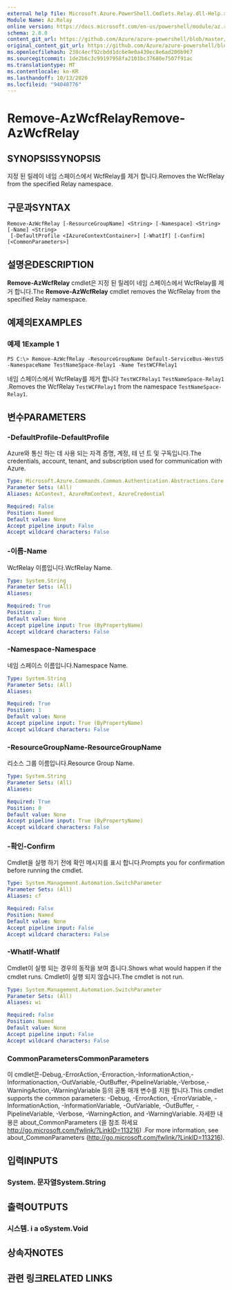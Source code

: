 ```yaml
---
external help file: Microsoft.Azure.PowerShell.Cmdlets.Relay.dll-Help.xml
Module Name: Az.Relay
online version: https://docs.microsoft.com/en-us/powershell/module/az.relay/remove-azwcfrelay
schema: 2.0.0
content_git_url: https://github.com/Azure/azure-powershell/blob/master/src/Relay/Relay/help/Remove-AzWcfRelay.md
original_content_git_url: https://github.com/Azure/azure-powershell/blob/master/src/Relay/Relay/help/Remove-AzWcfRelay.md
ms.openlocfilehash: 238c4ecf92cbdd1dc6e9e0a430ec8e6ad200b967
ms.sourcegitcommit: 1de2b6c3c99197958fa2101bc37680e7507f91ac
ms.translationtype: MT
ms.contentlocale: ko-KR
ms.lasthandoff: 10/13/2020
ms.locfileid: "94048776"
---
```

# <span data-ttu-id="94916-101">Remove-AzWcfRelay</span><span class="sxs-lookup"><span data-stu-id="94916-101">Remove-AzWcfRelay</span></span>

## <span data-ttu-id="94916-102">SYNOPSIS</span><span class="sxs-lookup"><span data-stu-id="94916-102">SYNOPSIS</span></span>
<span data-ttu-id="94916-103">지정 된 릴레이 네임 스페이스에서 WcfRelay를 제거 합니다.</span><span class="sxs-lookup"><span data-stu-id="94916-103">Removes the WcfRelay from the specified Relay namespace.</span></span>

## <span data-ttu-id="94916-104">구문과</span><span class="sxs-lookup"><span data-stu-id="94916-104">SYNTAX</span></span>

```
Remove-AzWcfRelay [-ResourceGroupName] <String> [-Namespace] <String> [-Name] <String>
 [-DefaultProfile <IAzureContextContainer>] [-WhatIf] [-Confirm] [<CommonParameters>]
```

## <span data-ttu-id="94916-105">설명은</span><span class="sxs-lookup"><span data-stu-id="94916-105">DESCRIPTION</span></span>
<span data-ttu-id="94916-106">**Remove-AzWcfRelay** cmdlet은 지정 된 릴레이 네임 스페이스에서 WcfRelay를 제거 합니다.</span><span class="sxs-lookup"><span data-stu-id="94916-106">The **Remove-AzWcfRelay** cmdlet removes the WcfRelay from the specified Relay namespace.</span></span>

## <span data-ttu-id="94916-107">예제의</span><span class="sxs-lookup"><span data-stu-id="94916-107">EXAMPLES</span></span>

### <span data-ttu-id="94916-108">예제 1</span><span class="sxs-lookup"><span data-stu-id="94916-108">Example 1</span></span>
```
PS C:\> Remove-AzWcfRelay -ResourceGroupName Default-ServiceBus-WestUS -NamespaceName TestNameSpace-Relay1 -Name TestWCFRelay1
```

<span data-ttu-id="94916-109">네임 스페이스에서 WcfRelay를 제거 합니다 `TestWCFRelay1` `TestNameSpace-Relay1` .</span><span class="sxs-lookup"><span data-stu-id="94916-109">Removes the WcfRelay `TestWCFRelay1` from the namespace `TestNameSpace-Relay1`.</span></span>

## <span data-ttu-id="94916-110">변수</span><span class="sxs-lookup"><span data-stu-id="94916-110">PARAMETERS</span></span>

### <span data-ttu-id="94916-111">-DefaultProfile</span><span class="sxs-lookup"><span data-stu-id="94916-111">-DefaultProfile</span></span>
<span data-ttu-id="94916-112">Azure와 통신 하는 데 사용 되는 자격 증명, 계정, 테 넌 트 및 구독입니다.</span><span class="sxs-lookup"><span data-stu-id="94916-112">The credentials, account, tenant, and subscription used for communication with Azure.</span></span>

```yaml
Type: Microsoft.Azure.Commands.Common.Authentication.Abstractions.Core.IAzureContextContainer
Parameter Sets: (All)
Aliases: AzContext, AzureRmContext, AzureCredential

Required: False
Position: Named
Default value: None
Accept pipeline input: False
Accept wildcard characters: False
```

### <span data-ttu-id="94916-113">-이름</span><span class="sxs-lookup"><span data-stu-id="94916-113">-Name</span></span>
<span data-ttu-id="94916-114">WcfRelay 이름입니다.</span><span class="sxs-lookup"><span data-stu-id="94916-114">WcfRelay Name.</span></span>

```yaml
Type: System.String
Parameter Sets: (All)
Aliases:

Required: True
Position: 2
Default value: None
Accept pipeline input: True (ByPropertyName)
Accept wildcard characters: False
```

### <span data-ttu-id="94916-115">-Namespace</span><span class="sxs-lookup"><span data-stu-id="94916-115">-Namespace</span></span>
<span data-ttu-id="94916-116">네임 스페이스 이름입니다.</span><span class="sxs-lookup"><span data-stu-id="94916-116">Namespace Name.</span></span>

```yaml
Type: System.String
Parameter Sets: (All)
Aliases:

Required: True
Position: 1
Default value: None
Accept pipeline input: True (ByPropertyName)
Accept wildcard characters: False
```

### <span data-ttu-id="94916-117">-ResourceGroupName</span><span class="sxs-lookup"><span data-stu-id="94916-117">-ResourceGroupName</span></span>
<span data-ttu-id="94916-118">리소스 그룹 이름입니다.</span><span class="sxs-lookup"><span data-stu-id="94916-118">Resource Group Name.</span></span>

```yaml
Type: System.String
Parameter Sets: (All)
Aliases:

Required: True
Position: 0
Default value: None
Accept pipeline input: True (ByPropertyName)
Accept wildcard characters: False
```

### <span data-ttu-id="94916-119">-확인</span><span class="sxs-lookup"><span data-stu-id="94916-119">-Confirm</span></span>
<span data-ttu-id="94916-120">Cmdlet을 실행 하기 전에 확인 메시지를 표시 합니다.</span><span class="sxs-lookup"><span data-stu-id="94916-120">Prompts you for confirmation before running the cmdlet.</span></span>

```yaml
Type: System.Management.Automation.SwitchParameter
Parameter Sets: (All)
Aliases: cf

Required: False
Position: Named
Default value: None
Accept pipeline input: False
Accept wildcard characters: False
```

### <span data-ttu-id="94916-121">-WhatIf</span><span class="sxs-lookup"><span data-stu-id="94916-121">-WhatIf</span></span>
<span data-ttu-id="94916-122">Cmdlet이 실행 되는 경우의 동작을 보여 줍니다.</span><span class="sxs-lookup"><span data-stu-id="94916-122">Shows what would happen if the cmdlet runs.</span></span>
<span data-ttu-id="94916-123">Cmdlet이 실행 되지 않습니다.</span><span class="sxs-lookup"><span data-stu-id="94916-123">The cmdlet is not run.</span></span>

```yaml
Type: System.Management.Automation.SwitchParameter
Parameter Sets: (All)
Aliases: wi

Required: False
Position: Named
Default value: None
Accept pipeline input: False
Accept wildcard characters: False
```

### <span data-ttu-id="94916-124">CommonParameters</span><span class="sxs-lookup"><span data-stu-id="94916-124">CommonParameters</span></span>
<span data-ttu-id="94916-125">이 cmdlet은-Debug,-ErrorAction,-Erroraction,-InformationAction,-Informationaction,-OutVariable,-OutBuffer,-PipelineVariable,-Verbose,-WarningAction,-WarningVariable 등의 공통 매개 변수를 지원 합니다.</span><span class="sxs-lookup"><span data-stu-id="94916-125">This cmdlet supports the common parameters: -Debug, -ErrorAction, -ErrorVariable, -InformationAction, -InformationVariable, -OutVariable, -OutBuffer, -PipelineVariable, -Verbose, -WarningAction, and -WarningVariable.</span></span> <span data-ttu-id="94916-126">자세한 내용은 about_CommonParameters (을 참조 하세요 http://go.microsoft.com/fwlink/?LinkID=113216) .</span><span class="sxs-lookup"><span data-stu-id="94916-126">For more information, see about_CommonParameters (http://go.microsoft.com/fwlink/?LinkID=113216).</span></span>

## <span data-ttu-id="94916-127">입력</span><span class="sxs-lookup"><span data-stu-id="94916-127">INPUTS</span></span>

### <span data-ttu-id="94916-128">System. 문자열</span><span class="sxs-lookup"><span data-stu-id="94916-128">System.String</span></span>

## <span data-ttu-id="94916-129">출력</span><span class="sxs-lookup"><span data-stu-id="94916-129">OUTPUTS</span></span>

### <span data-ttu-id="94916-130">시스템. i a o</span><span class="sxs-lookup"><span data-stu-id="94916-130">System.Void</span></span>

## <span data-ttu-id="94916-131">상속자</span><span class="sxs-lookup"><span data-stu-id="94916-131">NOTES</span></span>

## <span data-ttu-id="94916-132">관련 링크</span><span class="sxs-lookup"><span data-stu-id="94916-132">RELATED LINKS</span></span>
